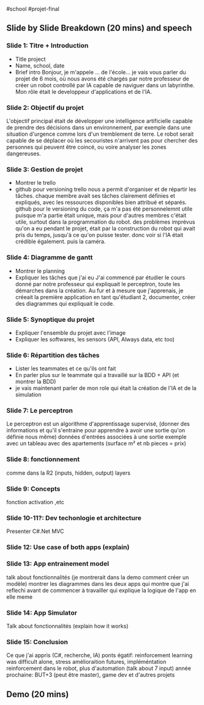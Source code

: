 #school #projet-final

## Slide by Slide Breakdown (20 mins) and speech

### Slide 1: Titre + Introduction
* Title project
* Name, school, date
* Brief intro
Bonjour, je m'appele ... de l'école... je vais vous parler du projet de 6 mois, où nous avons été chargés par notre professeur de créer un robot controllé par IA capable de naviguer dans un labyrinthe. Mon rôle était le developpeur d'applications et de l'IA.

### Slide 2: Objectif du projet
L'objectif principal était de développer une intelligence artificielle capable de prendre des décisions dans un environnement, par exemple dans une situation d'urgence comme lors d'un tremblement de terre. Le robot serait capable de se déplacer où les secouristes n'arrivent pas pour chercher des personnes qui peuvent être coincé, ou voire analyser les zones dangereuses.

### Slide 3: Gestion de projet
- Montrer le trello
- github pour versioning
trello nous a permit d'organiser et de répartir les tâches. chaque membre avait ses tâches clairement définies et expliqués, avec les ressources disponibles bien attribué et séparés.
github pour le versioning du code, ça m'a pas été personnelemnt utile puisque m'a partie était unique, mais pour d'autres membres c'était utile, surtout dans la programmation du robot.
des problèmes imprévus qu'on a eu pendant le projet, était par la construction du robot qui avait pris du temps, jusqu'à ce qu'on puisse tester. donc voir si l'IA était crédible également. puis la caméra.

### Slide 4: Diagramme de gantt
* Montrer le planning
* Expliquer les tâches que j'ai eu
J'ai commencé par étudier le cours donné par notre professeur qui expliquait le perceptron, toute les démarches dans la création. Au fur et à mesure que j'apprenais, je créeait la première application en tant qu'étudiant 2, documenter, créer des diagrammes qui expliquait le code.

### Slide 5: Synoptique du projet
* Expliquer l'ensemble du projet avec l'image
* Expliquer les softwares, les sensors (API, Always data, etc too)

### Slide 6: Répartition des tâches
* Lister les teammates et ce qu'ils ont fait
* En parler plus sur le teammate qui a travaillé sur la BDD + API (et montrer la BDD)
* je vais maintenant parler de mon role qui était la création de l'IA et de la simulation

### Slide 7: Le perceptron
Le perceptron est un algorithme d'apprentissage supervisé, (donner des informations et qu'il s'entraine pour apprendre à avoir une sortie qu'on définie nous même)
données d'entrées associées à une sortie
exemple avec un tableau avec des apartements (surface m² et nb pieces = prix)

### Slide 8: fonctionnement
comme dans la R2 (inputs, hidden, output) layers

### Slide 9: Concepts
fonction activation ,etc

### Slide 10-11?: Dev techonlogie et architecture
Presenter C#.Net MVC

### Slide 12: Use case of both apps (explain)

### Slide 13: App entrainement model
talk about fonctionnalités (je montrerait dans la demo comment créer un modèle)
montrer les diagrammes dans les deux apps qui montre que j'ai reflechi avant de commencer à travailler qui explique la logique de l'app en elle meme

### Slide 14: App Simulator
Talk about fonctionnalités (explain how it works)

### Slide 15: Conclusion
Ce que j'ai appris (C#, recherche, IA)
ponts égatif: reinforcement learning was difficult alone, stress
amélioraition futures, impléméntation reinforcement dans le robot, plus d'automation (talk about 7 input)
année prochaine: BUT+3 (peut être master), game dev et d'autres projets


## Demo (20 mins)